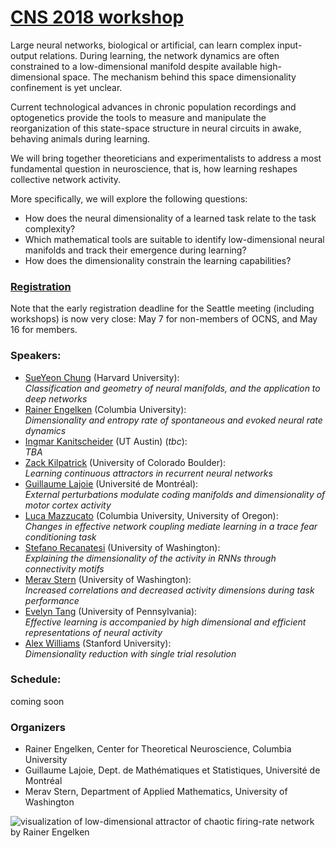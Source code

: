 # **[CNS 2018 workshop](http://www.cnsorg.org/cns-2018)**
Large neural networks, biological or artificial, can learn complex input-output relations. During learning, the network dynamics are often constrained to a low-dimensional manifold despite available high-dimensional space. The mechanism behind this space dimensionality confinement is yet unclear. 

Current technological advances in chronic population recordings and optogenetics provide the tools to measure and manipulate the reorganization of this state-space structure in neural circuits in awake, behaving animals during learning. 

We will bring together theoreticians and experimentalists to address a most fundamental question in neuroscience, that is, how learning reshapes collective network activity. 

More specifically, we will explore the following questions: 
* How does the neural dimensionality of a learned task relate to the task complexity? 
* Which mathematical tools are suitable to identify low-dimensional neural manifolds and track their emergence during learning?
* How does the dimensionality constrain the learning capabilities?

### [Registration](https://ocns.memberclicks.net/cns-2018 "CNS 2018 registration")
Note that the early registration deadline for the Seattle meeting (including workshops) is now very close: May 7 for non-members of OCNS, and May 16 for members.

### Speakers: 
* [SueYeon Chung](https://sites.google.com/site/sueyeonchung/) (Harvard University):  
*Classification and geometry of neural manifolds, and the application to deep networks*
* [Rainer Engelken](https://ctn.zuckermaninstitute.columbia.edu/people/rainer-engelken) (Columbia University):  
*Dimensionality and entropy rate of spontaneous and evoked neural rate dynamics*
* [Ingmar Kanitscheider](http://ctcn.utexas.edu/member/ingmar-kanitscheider/) (UT Austin) (*tbc*):  
*TBA*
* [Zack Kilpatrick](https://www.colorado.edu/amath/zpkilpat) (University of Colorado Boulder):  
*Learning continuous attractors in recurrent neural networks*
* [Guillaume Lajoie](https://dms.umontreal.ca/~lajoie/) (Université de Montréal):  
*External perturbations modulate coding manifolds and dimensionality of motor cortex activity*
* [Luca Mazzucato](https://lucamazzucato.weebly.com/) (Columbia University, University of Oregon):  
*Changes in effective network coupling mediate learning in a trace fear conditioning task*
* [Stefano Recanatesi](https://faculty.washington.edu/etsb/) (University of Washington):  
*Explaining the dimensionality of the activity in RNNs through connectivity motifs*
* [Merav Stern](https://faculty.washington.edu/ms4325/) (University of Washington):  
*Increased correlations and decreased activity dimensions during task performance*
* [Evelyn Tang](https://scholar.google.com/citations?user=CQbaZpMAAAAJ&hl=en) (University of Pennsylvania):  
*Effective learning is accompanied by high dimensional and efficient representations of neural activity*
* [Alex Williams](http://alexhwilliams.info/) (Stanford University):  
*Dimensionality reduction with single trial resolution*


### Schedule: 
coming soon

### Organizers

* Rainer Engelken, Center for Theoretical Neuroscience, Columbia University
* Guillaume Lajoie, Dept. de Mathématiques et Statistiques, Université de Montréal
* Merav Stern, Department of Applied Mathematics, University of Washington

![visualization of low-dimensional attractor of chaotic firing-rate network by Rainer Engelken](http://www.columbia.edu/~re2365/attractor.png)
